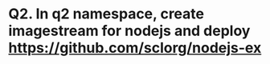 # Q2. In q2 namespace, create imagestream for nodejs and deploy https://github.com/sclorg/nodejs-ex
